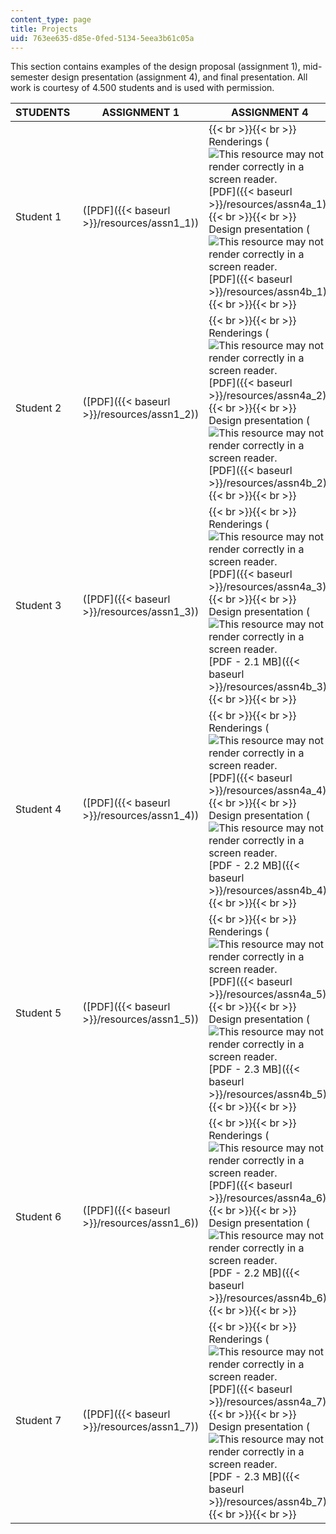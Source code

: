 ```yaml
---
content_type: page
title: Projects
uid: 763ee635-d85e-0fed-5134-5eea3b61c05a
---
```


This section contains examples of the design proposal (assignment 1), mid-semester design presentation (assignment 4), and final presentation. All work is courtesy of 4.500 students and is used with permission.

| STUDENTS  | ASSIGNMENT 1 | ASSIGNMENT 4 | FINAL PRESENTATIONS |
| --- | --- | --- | --- |
| Student 1 | ([PDF]({{< baseurl >}}/resources/assn1_1)) |  {{< br >}}{{< br >}} Renderings (![This resource may not render correctly in a screen reader.](/images/inacessible.gif)[PDF]({{< baseurl >}}/resources/assn4a_1)) {{< br >}}{{< br >}} Design presentation (![This resource may not render correctly in a screen reader.](/images/inacessible.gif)[PDF]({{< baseurl >}}/resources/assn4b_1)) {{< br >}}{{< br >}}  | (![This resource may not render correctly in a screen reader.](/images/inacessible.gif)[PDF - 2.5 MB]({{< baseurl >}}/resources/final_1)) |
| Student 2 | ([PDF]({{< baseurl >}}/resources/assn1_2)) |  {{< br >}}{{< br >}} Renderings (![This resource may not render correctly in a screen reader.](/images/inacessible.gif)[PDF]({{< baseurl >}}/resources/assn4a_2)) {{< br >}}{{< br >}} Design presentation (![This resource may not render correctly in a screen reader.](/images/inacessible.gif)[PDF]({{< baseurl >}}/resources/assn4b_2)) {{< br >}}{{< br >}}  | (![This resource may not render correctly in a screen reader.](/images/inacessible.gif)[PDF - 2.1 MB]({{< baseurl >}}/resources/final_2)) |
| Student 3 | ([PDF]({{< baseurl >}}/resources/assn1_3)) |  {{< br >}}{{< br >}} Renderings (![This resource may not render correctly in a screen reader.](/images/inacessible.gif)[PDF]({{< baseurl >}}/resources/assn4a_3)) {{< br >}}{{< br >}} Design presentation (![This resource may not render correctly in a screen reader.](/images/inacessible.gif)[PDF - 2.1 MB]({{< baseurl >}}/resources/assn4b_3)) {{< br >}}{{< br >}}  | (![This resource may not render correctly in a screen reader.](/images/inacessible.gif)[PDF - 2.6 MB]({{< baseurl >}}/resources/final_3)) |
| Student 4 | ([PDF]({{< baseurl >}}/resources/assn1_4)) |  {{< br >}}{{< br >}} Renderings (![This resource may not render correctly in a screen reader.](/images/inacessible.gif)[PDF]({{< baseurl >}}/resources/assn4a_4)) {{< br >}}{{< br >}} Design presentation (![This resource may not render correctly in a screen reader.](/images/inacessible.gif)[PDF - 2.2 MB]({{< baseurl >}}/resources/assn4b_4)) {{< br >}}{{< br >}}  | (![This resource may not render correctly in a screen reader.](/images/inacessible.gif)[PDF - 2.0 MB]({{< baseurl >}}/resources/final_4)) |
| Student 5 | ([PDF]({{< baseurl >}}/resources/assn1_5)) |  {{< br >}}{{< br >}} Renderings (![This resource may not render correctly in a screen reader.](/images/inacessible.gif)[PDF]({{< baseurl >}}/resources/assn4a_5)) {{< br >}}{{< br >}} Design presentation (![This resource may not render correctly in a screen reader.](/images/inacessible.gif)[PDF - 2.3 MB]({{< baseurl >}}/resources/assn4b_5)) {{< br >}}{{< br >}}  | (![This resource may not render correctly in a screen reader.](/images/inacessible.gif)[PDF - 2.0 MB]({{< baseurl >}}/resources/final_5)) |
| Student 6 | ([PDF]({{< baseurl >}}/resources/assn1_6)) |  {{< br >}}{{< br >}} Renderings (![This resource may not render correctly in a screen reader.](/images/inacessible.gif)[PDF]({{< baseurl >}}/resources/assn4a_6)) {{< br >}}{{< br >}} Design presentation (![This resource may not render correctly in a screen reader.](/images/inacessible.gif)[PDF - 2.2 MB]({{< baseurl >}}/resources/assn4b_6)) {{< br >}}{{< br >}}  | (![This resource may not render correctly in a screen reader.](/images/inacessible.gif)[PDF - 2.1 MB]({{< baseurl >}}/resources/final_6)) |
| Student 7 | ([PDF]({{< baseurl >}}/resources/assn1_7)) |  {{< br >}}{{< br >}} Renderings (![This resource may not render correctly in a screen reader.](/images/inacessible.gif)[PDF]({{< baseurl >}}/resources/assn4a_7)) {{< br >}}{{< br >}} Design presentation (![This resource may not render correctly in a screen reader.](/images/inacessible.gif)[PDF - 2.3 MB]({{< baseurl >}}/resources/assn4b_7)) {{< br >}}{{< br >}}  | (![This resource may not render correctly in a screen reader.](/images/inacessible.gif)[PDF]({{< baseurl >}}/resources/final_7))